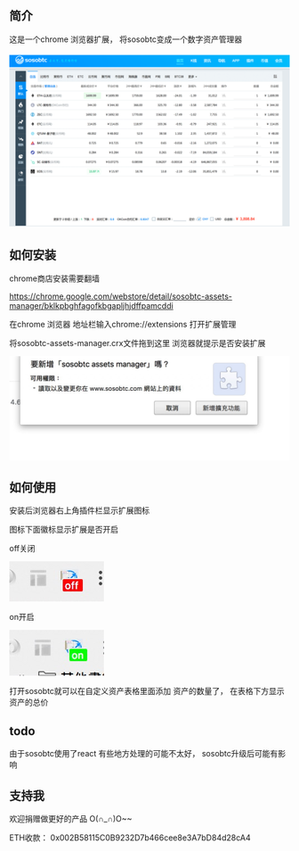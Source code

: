 ## 简介
这是一个chrome 浏览器扩展， 将sosobtc变成一个数字资产管理器

![sosobtc-assets-manager](screenshot/1.png)

## 如何安装
chrome商店安装需要翻墙

https://chrome.google.com/webstore/detail/sosobtc-assets-manager/bklkpbghfagofkbgapljhjdffpamcddi

在chrome 浏览器 地址栏输入chrome://extensions 打开扩展管理

将sosobtc-assets-manager.crx文件拖到这里 浏览器就提示是否安装扩展

![sosobtc-assets-manager](screenshot/chrome-extension2.png)


## 如何使用
安装后浏览器右上角插件栏显示扩展图标

图标下面徽标显示扩展是否开启

off关闭

![sosobtc-assets-manager](screenshot/chrome-extension0.png)

on开启

![sosobtc-assets-manager](screenshot/chrome-extension1.png)

打开sosobtc就可以在自定义资产表格里面添加 资产的数量了， 在表格下方显示资产的总价


## todo
由于sosobtc使用了react 有些地方处理的可能不太好， sosobtc升级后可能有影响

## 支持我
欢迎捐赠做更好的产品 O(∩_∩)O~~

ETH收款： 0x002B58115C0B9232D7b466cee8e3A7bD84d28cA4
